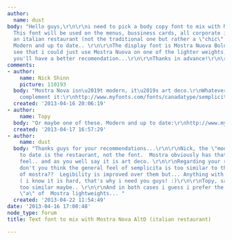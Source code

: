 ```yaml
---
author:
  name: dust
body: "Hello guys,\r\n\r\ni need to pick a body copy font to mix with Mostra Nova...
  This font will be used on the menus, bussiness cards, all corporate identity of
  an italian restaurant (not the traditional one but rather a \"chic\" italian...
  Modern and up to date.. \r\n\r\nThe display font is Mostra Nuova Bold\r\nhttp://www.marksimonson.com/fonts/view/mostra-nuova\r\n\r\nI
  see that i could just use Mostra Nuova on one of the lighter weights, but i am sure
  you'll have a better recomendation...\r\n\r\nThanks in advance!\r\n\r\n"
comments:
- author:
    name: Nick Shinn
    picture: 110193
  body: "Mostra Nova isn\u2019t modern, it\u2019s art deco.\r\nWhatever, this will
    complement it:\r\nhttp://www.myfonts.com/fonts/canadatype/semplicita-pro/\r\n"
  created: '2013-04-16 20:06:19'
- author:
    name: Topy
  body: "Or maybe one of these. Modern and up to date:\r\nhttp://www.myfonts.com/foundry/Hurme_Design/"
  created: '2013-04-17 16:57:29'
- author:
    name: dust
  body: "Thanks guys for your recommendations...\r\n\r\nNick, the \"modern\" and up
    to date is the restaurant, not the font.  Mostra obviously has that retro italian
    feel.. and as you well say it is art deco. \r\n\r\nRegarding your recomendation,
    don't you think the general feel of semplicita is too similar to the lightweights
    of mostra??  Legibility is improved over them but... Anything with more contrast???
    ( i know it is hard, that's why i need you guys! :)\r\n\r\nTopy, same thing...
    too similar maybe.. \r\n\r\nAnd in both cases i guess i prefer the single storey
    \"a\" of  Mostra lightweights... "
  created: '2013-04-22 11:54:49'
date: '2013-04-16 17:00:48'
node_type: forum
title: Text font to mix with Mostra Nova AltD (italian restaurant)

---
```

